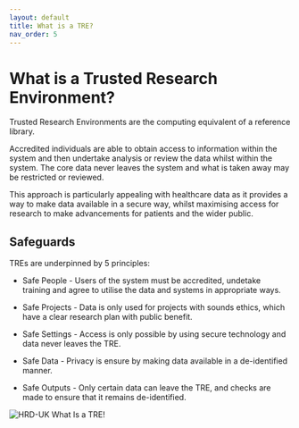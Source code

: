 ```yaml
---
layout: default
title: What is a TRE?
nav_order: 5
---
```


# What is a Trusted Research Environment?


Trusted Research Environments are the computing equivalent of a reference library.   

Accredited individuals are able to obtain access to information within the system and then undertake analysis or review the data whilst within the system.  The core data never leaves the system and what is taken away may be restricted or reviewed.

This approach is particularly appealing with healthcare data as it provides a way to make data available in a secure way, whilst maximising access for research to make advancements for patients and the wider public.
  

## Safeguards

TREs are underpinned by 5 principles:

- Safe People - Users of the system must be accredited, undetake training and agree to utilise the data and systems in appropriate ways.

- Safe Projects - Data is only used for projects with sounds ethics, which have a clear research plan with public benefit.

- Safe Settings - Access is only possible by using secure technology and data never leaves the TRE.

- Safe Data - Privacy is ensure by making data available in a de-identified manner.

- Safe Outputs - Only certain data can leave the TRE, and checks are made to ensure that it remains de-identified.


![HRD-UK What Is a TRE!](/Background/whatisatre.png "HRD-UK What Is a TRE")